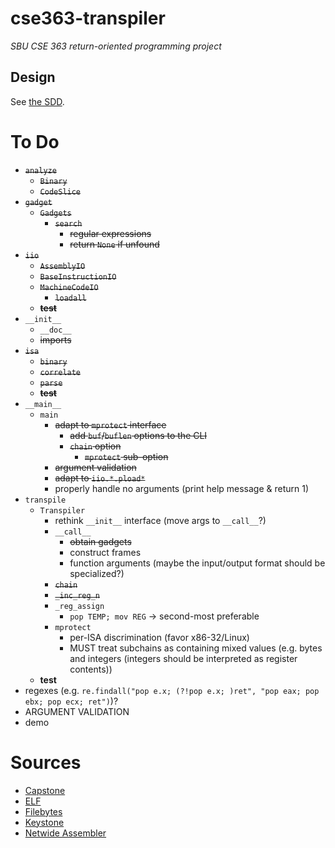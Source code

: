 # cse363-transpiler
*SBU CSE 363 return-oriented programming project*

## Design
See [the SDD](SDD.md).

# To Do
- ~~`analyze`~~
	- ~~`Binary`~~
	- ~~`CodeSlice`~~
- ~~`gadget`~~
	- ~~`Gadgets`~~
		- ~~`search`~~
			- ~~regular expressions~~
			- ~~return `None` if unfound~~
- ~~`iio`~~
	- ~~`AssemblyIO`~~
	- ~~`BaseInstructionIO`~~
	- ~~`MachineCodeIO`~~
		- ~~`loadall`~~
	- ~~**test**~~
- `__init__`
	- `__doc__`
	- ~~imports~~
- ~~`isa`~~
	- ~~`binary`~~
	- ~~`correlate`~~
	- ~~`parse`~~
	- ~~**test**~~
- `__main__`
	- `main`
		- ~~adapt to `mprotect` interface~~
			- ~~add `buf`/`buflen` options to the CLI~~
			- ~~`chain` option~~
				- ~~`mprotect` sub-option~~
		- ~~argument validation~~
		- ~~adapt to `iio.*.pload*`~~
		- properly handle no arguments (print help message & return 1)
- `transpile`
	- `Transpiler`
		- rethink `__init__` interface (move args to `__call__`?)
		- `__call__`
			- ~~obtain gadgets~~
			- construct frames
			- function arguments (maybe the input/output format
				should be specialized?)
		- ~~`chain`~~
		- ~~`_inc_reg_n`~~
		- `_reg_assign`
			- `pop TEMP; mov REG` -> second-most preferable
		- `mprotect`
			- per-ISA discrimination (favor x86-32/Linux)
			- MUST treat subchains as containing mixed values
				(e.g. bytes and integers (integers should be
				interpreted as register contents))
	- **test**
- regexes (e.g. `re.findall("pop e.x; (?!pop e.x; )ret", "pop eax; pop ebx; pop ecx; ret")`)?
- ARGUMENT VALIDATION
- demo

# Sources
- [Capstone](https://www.capstone-engine.org)
- [ELF](https://wiki.osdev.org/ELF)
- [Filebytes]()
- [Keystone](https://www.keystone-engine.org)
- [Netwide Assembler]()

